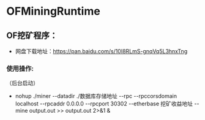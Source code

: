 # OFMiningRuntime
## OF挖矿程序：

- 网盘下载地址：https://pan.baidu.com/s/10I8RLmS-gnqVq5L3hnxTng

### 使用操作:

（后台启动）
- nohup ./miner --datadir ./数据库存储地址 --rpc --rpccorsdomain localhost --rpcaddr 0.0.0.0 --rpcport 30302  --etherbase 挖矿收益地址 --mine output.out >> output.out 2>&1 &

